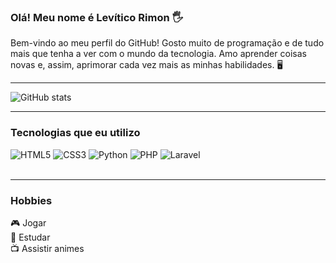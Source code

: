 ### Olá! Meu nome é Levítico Rimon 🖐️

Bem-vindo ao meu perfil do GitHub!
Gosto muito de programação e de tudo mais que tenha a ver com o mundo da tecnologia. Amo aprender coisas novas e, assim, aprimorar cada vez mais as minhas habilidades. 🖥️
<hr>

![GitHub stats](https://github-readme-stats.vercel.app/api?username=LEVEL303&show_icons=true&theme=tokyonight)

<hr>

### Tecnologias que eu utilizo
<div sytle="display: list_block">
  <img alt="HTML5" src="https://img.shields.io/badge/HTML5-E34F26?style=for-the-badge&logo=html5&logoColor=white">
  <img alt="CSS3" src="https://img.shields.io/badge/CSS3-1572B6?style=for-the-badge&logo=css3&logoColor=white">
  <img alt="Python" src="https://img.shields.io/badge/Python-14354C?style=for-the-badge&logo=python&logoColor=whit">
  <img alt="PHP" src="https://img.shields.io/badge/PHP-777BB4?style=for-the-badge&logo=php&logoColor=white">
  <img alt="Laravel" src="https://img.shields.io/badge/Laravel-FF2D20?style=for-the-badge&logo=laravel&logoColor=white">
</div><br>
<hr>

### Hobbies
🎮 Jogar <br>
📖 Estudar <br>
📺 Assistir animes <br>
